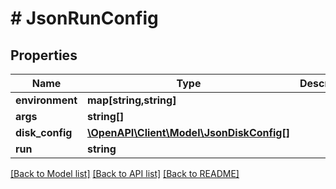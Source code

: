 # # JsonRunConfig

## Properties

Name | Type | Description | Notes
------------ | ------------- | ------------- | -------------
**environment** | **map[string,string]** |  | [optional]
**args** | **string[]** |  | [optional]
**disk_config** | [**\OpenAPI\Client\Model\JsonDiskConfig[]**](JsonDiskConfig.md) |  | [optional]
**run** | **string** |  | [optional]

[[Back to Model list]](../../README.md#models) [[Back to API list]](../../README.md#endpoints) [[Back to README]](../../README.md)
